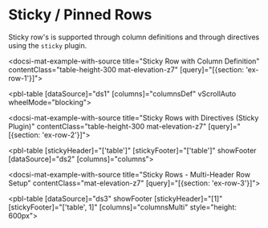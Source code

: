 # Sticky / Pinned Rows

Sticky row's is supported through column definitions and through directives using the `sticky` plugin.

<docsi-mat-example-with-source title="Sticky Row with Column Definition" contentClass="table-height-300 mat-elevation-z7" [query]="[{section: 'ex-row-1'}]">
  <!--@pebula-example:ex-row-1-->
  <pbl-table [dataSource]="ds1" [columns]="columnsDef" vScrollAuto wheelMode="blocking"></pbl-table>
  <!--@pebula-example:ex-row-1-->
</docsi-mat-example-with-source>

<docsi-mat-example-with-source title="Sticky Rows with Directives (Sticky Plugin)" contentClass="table-height-300 mat-elevation-z7" [query]="[{section: 'ex-row-2'}]">
  <!--@pebula-example:ex-row-2-->
  <pbl-table [stickyHeader]="['table']" [stickyFooter]="['table']" showFooter
             [dataSource]="ds2" [columns]="columns">
  </pbl-table>
  <!--@pebula-example:ex-row-2-->
</docsi-mat-example-with-source>

<docsi-mat-example-with-source title="Sticky Rows - Multi-Header Row Setup" contentClass="mat-elevation-z7" [query]="[{section: 'ex-row-3'}]">
  <!--@pebula-example:ex-row-3-->
  <pbl-table [dataSource]="ds3" showFooter [stickyHeader]="[1]" [stickyFooter]="['table', 1]" [columns]="columnsMulti" style="height: 600px"></pbl-table>
  <!--@pebula-example:ex-row-3-->
</docsi-mat-example-with-source>
